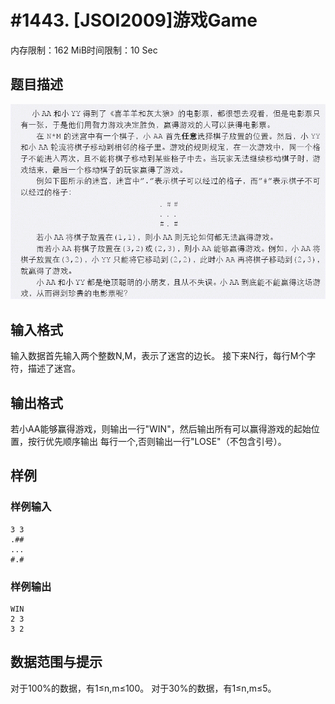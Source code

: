 # #1443. [JSOI2009]游戏Game

内存限制：162 MiB时间限制：10 Sec

## 题目描述

![](images/1443.jpg)

## 输入格式

输入数据首先输入两个整数N,M，表示了迷宫的边长。 接下来N行，每行M个字符，描述了迷宫。

## 输出格式

若小AA能够赢得游戏，则输出一行"WIN"，然后输出所有可以赢得游戏的起始位置，按行优先顺序输出 每行一个,否则输出一行"LOSE"（不包含引号）。

## 样例

### 样例输入

    
    3 3
    .##
    ...
    #.#
    

### 样例输出

    
    WIN
    2 3
    3 2
    

## 数据范围与提示

对于100%的数据，有1&le;n,m&le;100。  对于30%的数据，有1&le;n,m&le;5。
